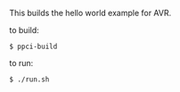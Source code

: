 
This builds the hello world example for AVR.

to build:

    $ ppci-build

to run:

    $ ./run.sh
